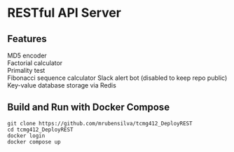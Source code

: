 # RESTful API Server

## Features
MD5 encoder  
Factorial calculator  
Primality test  
Fibonacci sequence calculator
Slack alert bot (disabled to keep repo public)
Key-value database storage via Redis 

## Build and Run with Docker Compose
`git clone https://github.com/mrubensilva/tcmg412_DeployREST`  
`cd tcmg412_DeployREST`  
`docker login`  
`docker compose up`
